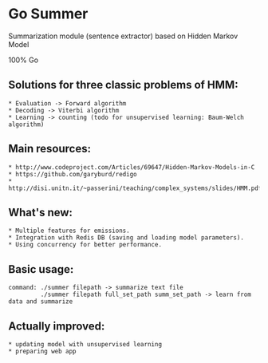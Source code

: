 # Go Summer

Summarization module (sentence extractor) based on Hidden Markov Model

100% Go

## Solutions for three classic problems of HMM:
	* Evaluation -> Forward algorithm
	* Decoding -> Viterbi algorithm
	* Learning -> counting (todo for unsupervised learning: Baum-Welch algorithm)

## Main resources:
	* http://www.codeproject.com/Articles/69647/Hidden-Markov-Models-in-C
	* https://github.com/garyburd/redigo
	* http://disi.unitn.it/~passerini/teaching/complex_systems/slides/HMM.pdf

## What's new:
	* Multiple features for emissions.
	* Integration with Redis DB (saving and loading model parameters).
	* Using concurrency for better performance.

## Basic usage:
	
	command: ./summer filepath -> summarize text file
			 ./summer filepath full_set_path summ_set_path -> learn from data and summarize

## Actually improved:
	* updating model with unsupervised learning
	* preparing web app